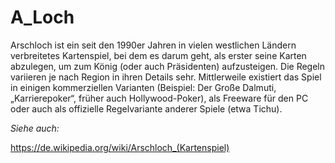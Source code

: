 # A_Loch

Arschloch ist ein seit den 1990er Jahren in vielen westlichen Ländern verbreitetes Kartenspiel, bei dem es darum geht, 
als erster seine Karten abzulegen, um zum König (oder auch Präsidenten) aufzusteigen. Die Regeln variieren je nach Region 
in ihren Details sehr. Mittlerweile existiert das Spiel in einigen kommerziellen Varianten (Beispiel: Der Große Dalmuti, „Karrierepoker“, 
früher auch Hollywood-Poker), als Freeware für den PC oder auch als offizielle Regelvariante anderer Spiele (etwa Tichu). 

*Siehe auch:*

https://de.wikipedia.org/wiki/Arschloch_(Kartenspiel)
